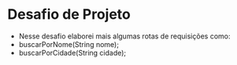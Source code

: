 # Desafio de Projeto
  - Nesse desafio elaborei mais algumas rotas de requisições como:
  - buscarPorNome(String nome);
  - buscarPorCidade(String cidade);
